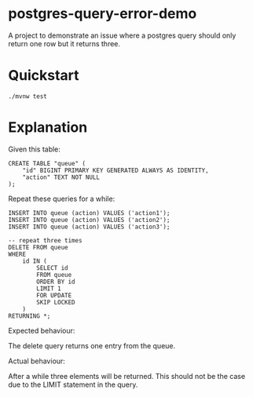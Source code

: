 # postgres-query-error-demo

A project to demonstrate an issue where a postgres query should
only return one row but it returns three.

# Quickstart

`./mvnw test`

# Explanation

Given this table:
```
CREATE TABLE "queue" (
	"id" BIGINT PRIMARY KEY GENERATED ALWAYS AS IDENTITY,
	"action" TEXT NOT NULL
);
```

Repeat these queries for a while:

```
INSERT INTO queue (action) VALUES ('action1');
INSERT INTO queue (action) VALUES ('action2');
INSERT INTO queue (action) VALUES ('action3');

-- repeat three times
DELETE FROM queue
WHERE
	id IN (
		SELECT id
		FROM queue
		ORDER BY id
		LIMIT 1
		FOR UPDATE
		SKIP LOCKED
	)
RETURNING *;
```

Expected behaviour:

The delete query returns one entry from the queue.

Actual behaviour:

After a while three elements will be returned. This should not be the case due to the LIMIT statement in the query.
